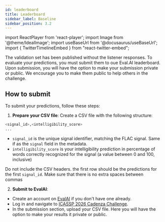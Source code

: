 ```yaml
---
id: leaderboard
title: Leaderboard
sidebar_label: Baseline
sidebar_position: 3.2
---
```

import ReactPlayer from 'react-player';
import Image from '@theme/IdealImage';
import useBaseUrl from '@docusaurus/useBaseUrl';
import { TwitterTimelineEmbed } from "react-twitter-embed";

The validation set has been published without the listener responses. To evaluate your predictions, you must submit them to oue Eval.AI leaderboard.
Upon submission, you will have the option to make your submission private or public. We encourage you to make them public to help others in the challenge.

## How to submit

To submit your predictions, follow these steps:

1. **Prepare your CSV file**: Create a CSV file with the following structure:

```bash
<signal_id>,<intelligibility_score>
...
```

* `signal_id` is the unique signal identifier, matching the FLAC signal. Same if as the `signal` field in the metadata.
* `intelligibility_score` is your intelligibility prediction in percentage of words correctly recognized for the signal (a value between 0 and 100, inclusive)

Do not include the CSV headers. the first row should be the predictions for the first `signal_id`.
Make sure that there is no extra spaces between commas

2. **Submit to EvalAI**:

* Create an account on [EvalAI](https://eval.ai/) if you don't have one already.
* Log in and navigate to [ICASSP 2026 Cadenza Challenge](https://eval.ai/web/challenges/challenge-page/2634/leaderboard/6866).
* In the submission section, upload your CSV file. Here you will have the option to make your results it private or public.
